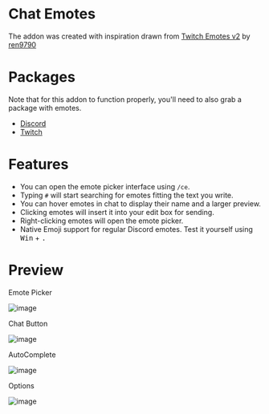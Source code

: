 Chat Emotes
======================

The addon was created with inspiration drawn from [Twitch Emotes v2](https://www.curseforge.com/wow/addons/twitch-emotes-v2) by [ren9790](https://www.curseforge.com/members/ren9790)

Packages
======================

Note that for this addon to function properly, you'll need to also grab a package with emotes.

- [Discord](https://github.com/Vladinator89/wow-addon-chatemotes-discord)
- [Twitch](https://github.com/Vladinator89/wow-addon-chatemotes-twitch)

Features
======================
- You can open the emote picker interface using `/ce`.
- Typing `#` will start searching for emotes fitting the text you write.
- You can hover emotes in chat to display their name and a larger preview.
- Clicking emotes will insert it into your edit box for sending.
- Right-clicking emotes will open the emote picker.
- Native Emoji support for regular Discord emotes. Test it yourself using <kbd>Win</kbd> + <kbd>.</kbd>

Preview
======================

Emote Picker

![image](https://user-images.githubusercontent.com/8304135/144900033-1339fcc0-583b-4ec0-ae53-02de98122857.png)

Chat Button

![image](https://user-images.githubusercontent.com/8304135/144900191-867ca167-ec14-482a-91db-ad607ae75be5.png)

AutoComplete

![image](https://user-images.githubusercontent.com/8304135/144900442-14cf23c5-6745-4c0f-b6cb-ed28e7ff4260.png)

Options

![image](https://user-images.githubusercontent.com/8304135/144900299-c9f23bdb-0e62-40af-b3b7-1ab3c18b51e4.png)
